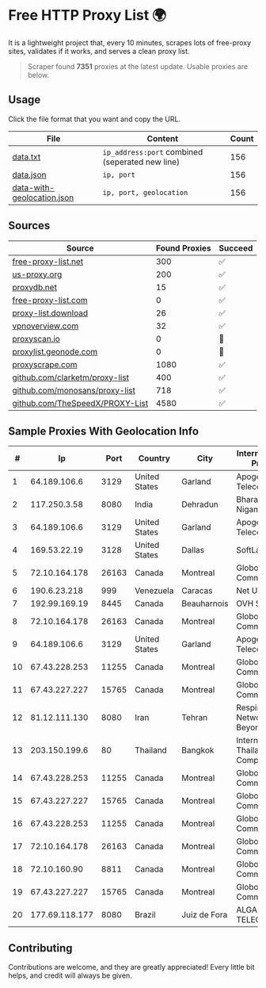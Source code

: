 
# Free HTTP Proxy List 🌍

It is a lightweight project that, every 10 minutes, scrapes lots of free-proxy sites, validates if it works, and serves a clean proxy list.


> Scraper found **7351** proxies at the latest update. Usable proxies are below.

## Usage

Click the file format that you want and copy the URL.


|File|Content|Count|
|----|-------|-----|
|[data.txt](https://raw.githubusercontent.com/themiralay/Proxy-List-World/master/data.txt)|`ip_address:port` combined (seperated new line)|156|
|[data.json](https://raw.githubusercontent.com/themiralay/Proxy-List-World/master/data.json)|`ip, port`|156|
|[data-with-geolocation.json](https://raw.githubusercontent.com/themiralay/Proxy-List-World/master/data-with-geolocation.json)|`ip, port, geolocation`|156|

## Sources

|Source|Found Proxies|Succeed|
|------|-------------|-------|
|[free-proxy-list.net](https://free-proxy-list.net)|300|✅|
|[us-proxy.org](https://www.us-proxy.org)|200|✅|
|[proxydb.net](http://proxydb.net)|15|✅|
|[free-proxy-list.com](https://free-proxy-list.com/?page=&port=&type%5B%5D=http&type%5B%5D=https&up_time=0&search=Search)|0|✅|
|[proxy-list.download](https://www.proxy-list.download/HTTP)|26|✅|
|[vpnoverview.com](https://vpnoverview.com/privacy/anonymous-browsing/free-proxy-servers)|32|✅|
|[proxyscan.io](https://www.proxyscan.io)|0|🚫|
|[proxylist.geonode.com](https://proxylist.geonode.com/api/proxy-list?limit=300&page=1&sort_by=lastChecked&sort_type=desc&protocols=http,https)|0|🚫|
|[proxyscrape.com](https://api.proxyscrape.com/v2/?request=displayproxies&protocol=http&timeout=10000&country=all&ssl=all&anonymity=all)|1080|✅|
|[github.com/clarketm/proxy-list](https://raw.githubusercontent.com/clarketm/proxy-list/master/proxy-list-raw.txt)|400|✅|
|[github.com/monosans/proxy-list](https://raw.githubusercontent.com/monosans/proxy-list/main/proxies/http.txt)|718|✅|
|[github.com/TheSpeedX/PROXY-List](https://raw.githubusercontent.com/TheSpeedX/PROXY-List/master/http.txt)|4580|✅|


## Sample Proxies With Geolocation Info

|#|Ip|Port|Country|City|Internet Service Provider|
|-|--|----|-------|----|-------------------------|
|1|64.189.106.6|3129|United States|Garland|Apogee Telecom Inc.|
|2|117.250.3.58|8080|India|Dehradun|Bharat Sanchar Nigam Ltd|
|3|64.189.106.6|3129|United States|Garland|Apogee Telecom Inc.|
|4|169.53.22.19|3128|United States|Dallas|SoftLayer|
|5|72.10.164.178|26163|Canada|Montreal|GloboTech Communications|
|6|190.6.23.218|999|Venezuela|Caracas|Net Uno|
|7|192.99.169.19|8445|Canada|Beauharnois|OVH SAS|
|8|72.10.164.178|26163|Canada|Montreal|GloboTech Communications|
|9|64.189.106.6|3129|United States|Garland|Apogee Telecom Inc.|
|10|67.43.228.253|11255|Canada|Montreal|GloboTech Communications|
|11|67.43.227.227|15765|Canada|Montreal|GloboTech Communications|
|12|81.12.111.130|8080|Iran|Tehran|Respina Networks & Beyond PJSC|
|13|203.150.199.6|80|Thailand|Bangkok|Internet Thailand Company Ltd.|
|14|67.43.228.253|11255|Canada|Montreal|GloboTech Communications|
|15|67.43.227.227|15765|Canada|Montreal|GloboTech Communications|
|16|67.43.228.253|11255|Canada|Montreal|GloboTech Communications|
|17|72.10.164.178|26163|Canada|Montreal|GloboTech Communications|
|18|72.10.160.90|8811|Canada|Montreal|GloboTech Communications|
|19|67.43.227.227|15765|Canada|Montreal|GloboTech Communications|
|20|177.69.118.177|8080|Brazil|Juiz de Fora|ALGAR TELECOM S/A|



## Contributing

Contributions are welcome, and they are greatly appreciated! Every
little bit helps, and credit will always be given.

